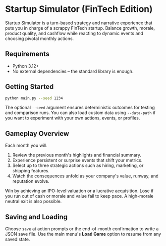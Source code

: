 # Startup Simulator (FinTech Edition)

Startup Simulator is a turn-based strategy and narrative experience that puts you in
charge of a scrappy FinTech startup. Balance growth, morale, product quality, and
cashflow while reacting to dynamic events and choosing pivotal monthly actions.

## Requirements

* Python 3.12+
* No external dependencies – the standard library is enough.

## Getting Started

```bash
python main.py --seed 1234
```

The optional `--seed` argument ensures deterministic outcomes for testing and
comparison runs. You can also load custom data using `--data-path` if you want to
experiment with your own actions, events, or profiles.

## Gameplay Overview

Each month you will:

1. Review the previous month's highlights and financial summary.
2. Experience persistent or surprise events that shift your metrics.
3. Select up to three strategic actions such as hiring, marketing, or shipping features.
4. Watch the consequences unfold as your company's value, runway, and reputation evolve.

Win by achieving an IPO-level valuation or a lucrative acquisition. Lose if you run out
of cash or morale and value fail to keep pace. A high-morale neutral exit is also
possible.

## Saving and Loading

Choose `save` at action prompts or the end-of-month confirmation to write a JSON save
file. Use the main menu's **Load Game** option to resume from any saved state.
